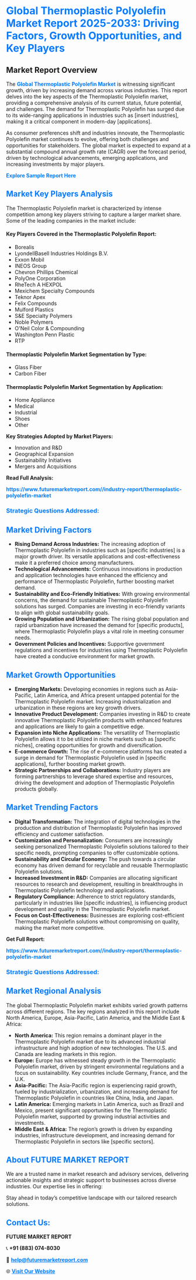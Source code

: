 <h1 style="color: #007BFF;">Global Thermoplastic Polyolefin Market Report 2025-2033: Driving Factors, Growth Opportunities, and Key Players</h1>

<section id="overview">
<h2>Market Report Overview</h2>
<p>The <a href="https://www.futuremarketreport.com//industry-report/thermoplastic-polyolefin-market" style="color: #007BFF; text-decoration: none;"><strong>Global Thermoplastic Polyolefin Market</strong></a> is witnessing significant growth, driven by increasing demand across various industries. This report delves into the key aspects of the Thermoplastic Polyolefin market, providing a comprehensive analysis of its current status, future potential, and challenges. The demand for Thermoplastic Polyolefin has surged due to its wide-ranging applications in industries such as [insert industries], making it a critical component in modern-day [applications].</p>
<p>As consumer preferences shift and industries innovate, the Thermoplastic Polyolefin market continues to evolve, offering both challenges and opportunities for stakeholders. The global market is expected to expand at a substantial compound annual growth rate (CAGR) over the forecast period, driven by technological advancements, emerging applications, and increasing investments by major players.</p>
</section>

<section id="overview">
<p><a href="https://www.futuremarketreport.com//request-sample/reportId=50700" style="color: #007BFF; text-decoration: none;"><strong>Explore Sample Report Here</strong></a></p>
</section>

<section id="key-players">
<h2 style="color: #007BFF;">Market Key Players Analysis</h2>
<p>The Thermoplastic Polyolefin market is characterized by intense competition among key players striving to capture a larger market share. Some of the leading companies in the market include:</p>
<h4>Key Players Covered in the Thermoplastic Polyolefin Report:</h4>
<ul><li>Borealis</li><li>LyondellBasell Industries Holdings B.V.</li><li>Exxon Mobil</li><li>INEOS Group</li><li>Chevron Phillips Chemical</li><li>PolyOne Corporation</li><li>RheTech A HEXPOL</li><li>Mexichem Specialty Compounds</li><li>Teknor Apex</li><li>Felix Compounds</li><li>Mulford Plastics</li><li>S&amp;E Specialty Polymers</li><li>Noble Polymers</li><li>O&#039;Neil Color &amp; Compounding</li><li>Washington Penn Plastic</li><li>RTP</li></ul>
<h4>Thermoplastic Polyolefin Market Segmentation by Type:</h4>
<ul><li>Glass Fiber</li><li>Carbon Fiber</li></ul>

<h4>Thermoplastic Polyolefin Market Segmentation by Application:</h4>
<ul><li>Home Appliance</li><li>Medical</li><li>Industrial</li><li>Shoes</li><li>Other</li></ul>
<p><strong>Key Strategies Adopted by Market Players:</strong></p>
<ul>
<li>Innovation and R&D</li>
<li>Geographical Expansion</li>
<li>Sustainability Initiatives</li>
<li>Mergers and Acquisitions</li>
</ul>
</section>

<section>
<p><strong>Read Full Analysis: </strong></p><a href="https://www.futuremarketreport.com//industry-report/thermoplastic-polyolefin-market" style="color: #007BFF; text-decoration: none;"><strong>https://www.futuremarketreport.com//industry-report/thermoplastic-polyolefin-market</strong></a>
<h3 style="color: #007BFF;">Strategic Questions Addressed:</h3>
</section>

<section id="driving-factors">
<h2 style="color: #007BFF;">Market Driving Factors</h2>
<ul>
<li><strong>Rising Demand Across Industries:</strong> The increasing adoption of Thermoplastic Polyolefin in industries such as [specific industries] is a major growth driver. Its versatile applications and cost-effectiveness make it a preferred choice among manufacturers.</li>
<li><strong>Technological Advancements:</strong> Continuous innovations in production and application technologies have enhanced the efficiency and performance of Thermoplastic Polyolefin, further boosting market demand.</li>
<li><strong>Sustainability and Eco-Friendly Initiatives:</strong> With growing environmental concerns, the demand for sustainable Thermoplastic Polyolefin solutions has surged. Companies are investing in eco-friendly variants to align with global sustainability goals.</li>
<li><strong>Growing Population and Urbanization:</strong> The rising global population and rapid urbanization have increased the demand for [specific products], where Thermoplastic Polyolefin plays a vital role in meeting consumer needs.</li>
<li><strong>Government Policies and Incentives:</strong> Supportive government regulations and incentives for industries using Thermoplastic Polyolefin have created a conducive environment for market growth.</li>
</ul>
</section>

<section id="growth-opportunities">
<h2 style="color: #007BFF;">Market Growth Opportunities</h2>
<ul>
<li><strong>Emerging Markets:</strong> Developing economies in regions such as Asia-Pacific, Latin America, and Africa present untapped potential for the Thermoplastic Polyolefin market. Increasing industrialization and urbanization in these regions are key growth drivers.</li>
<li><strong>Innovative Product Development:</strong> Companies investing in R&D to create innovative Thermoplastic Polyolefin products with enhanced features and applications are likely to gain a competitive edge.</li>
<li><strong>Expansion into Niche Applications:</strong> The versatility of Thermoplastic Polyolefin allows it to be utilized in niche markets such as [specific niches], creating opportunities for growth and diversification.</li>
<li><strong>E-commerce Growth:</strong> The rise of e-commerce platforms has created a surge in demand for Thermoplastic Polyolefin used in [specific applications], further boosting market growth.</li>
<li><strong>Strategic Partnerships and Collaborations:</strong> Industry players are forming partnerships to leverage shared expertise and resources, driving the development and adoption of Thermoplastic Polyolefin products globally.</li>
</ul>
</section>

<section id="trending-factors">
<h2 style="color: #007BFF;">Market Trending Factors</h2>
<ul>
<li><strong>Digital Transformation:</strong> The integration of digital technologies in the production and distribution of Thermoplastic Polyolefin has improved efficiency and customer satisfaction.</li>
<li><strong>Customization and Personalization:</strong> Consumers are increasingly seeking personalized Thermoplastic Polyolefin solutions tailored to their specific needs, prompting companies to offer customizable options.</li>
<li><strong>Sustainability and Circular Economy:</strong> The push towards a circular economy has driven demand for recyclable and reusable Thermoplastic Polyolefin solutions.</li>
<li><strong>Increased Investment in R&D:</strong> Companies are allocating significant resources to research and development, resulting in breakthroughs in Thermoplastic Polyolefin technology and applications.</li>
<li><strong>Regulatory Compliance:</strong> Adherence to strict regulatory standards, particularly in industries like [specific industries], is influencing product development and quality in the Thermoplastic Polyolefin market.</li>
<li><strong>Focus on Cost-Effectiveness:</strong> Businesses are exploring cost-efficient Thermoplastic Polyolefin solutions without compromising on quality, making the market more competitive.</li>
</ul>
</section>

<section>
<p><strong>Get Full Report: </strong></p><a href="https://www.futuremarketreport.com//industry-report/thermoplastic-polyolefin-market" style="color: #007BFF; text-decoration: none;"><strong>https://www.futuremarketreport.com//industry-report/thermoplastic-polyolefin-market</strong></a>
<h3 style="color: #007BFF;">Strategic Questions Addressed:</h3>
</section>


<section id="regional-analysis">
<h2 style="color: #007BFF;">Market Regional Analysis</h2>
<p>The global Thermoplastic Polyolefin market exhibits varied growth patterns across different regions. The key regions analyzed in this report include North America, Europe, Asia-Pacific, Latin America, and the Middle East & Africa:</p>
<ul>
<li><strong>North America:</strong> This region remains a dominant player in the Thermoplastic Polyolefin market due to its advanced industrial infrastructure and high adoption of new technologies. The U.S. and Canada are leading markets in this region.</li>
<li><strong>Europe:</strong> Europe has witnessed steady growth in the Thermoplastic Polyolefin market, driven by stringent environmental regulations and a focus on sustainability. Key countries include Germany, France, and the U.K.</li>
<li><strong>Asia-Pacific:</strong> The Asia-Pacific region is experiencing rapid growth, fueled by industrialization, urbanization, and increasing demand for Thermoplastic Polyolefin in countries like China, India, and Japan.</li>
<li><strong>Latin America:</strong> Emerging markets in Latin America, such as Brazil and Mexico, present significant opportunities for the Thermoplastic Polyolefin market, supported by growing industrial activities and investments.</li>
<li><strong>Middle East & Africa:</strong> The region’s growth is driven by expanding industries, infrastructure development, and increasing demand for Thermoplastic Polyolefin in sectors like [specific sectors].</li>
</ul>
</section>

<footer>
<h2 style="color: #007BFF;">About FUTURE MARKET REPORT</h2>
<p>We are a trusted name in market research and advisory services, delivering actionable insights and strategic support to businesses across diverse industries. Our expertise lies in offering:</p>

<p>Stay ahead in today’s competitive landscape with our tailored research solutions.</p>

<h2 style="color: #007BFF;">Contact Us:</h2>
<p><strong>FUTURE MARKET REPORT</strong></p>
<p>📞 <strong>+91 (883) 074-8030</strong></p>
<p>📧 <strong><a href="mailto:help@futuremarketreport.com" style="color: #007BFF;">help@futuremarketreport.com</a></strong></p>
<p>🌐 <strong><a href="https://www.futuremarketreport.com/" style="color: #007BFF;">Visit Our Website</a></strong></p>
</footer>